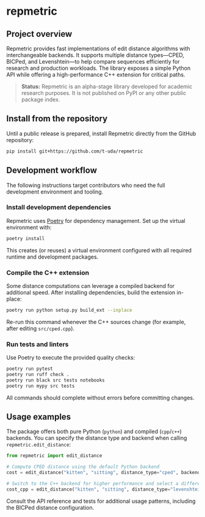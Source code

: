 # repmetric

## Project overview
Repmetric provides fast implementations of edit distance algorithms with interchangeable backends. It supports multiple distance types—CPED, BICPed, and Levenshtein—to help compare sequences efficiently for research and production workloads. The library exposes a simple Python API while offering a high-performance C++ extension for critical paths.

> **Status:** Repmetric is an alpha-stage library developed for academic research purposes. It is not published on PyPI or any other public package index.

## Install from the repository
Until a public release is prepared, install Repmetric directly from the GitHub repository:

```bash
pip install git+https://github.com/t-uda/repmetric
```

## Development workflow
The following instructions target contributors who need the full development environment and tooling.

### Install development dependencies
Repmetric uses [Poetry](https://python-poetry.org/) for dependency management. Set up the virtual environment with:

```bash
poetry install
```

This creates (or reuses) a virtual environment configured with all required runtime and development packages.

### Compile the C++ extension
Some distance computations can leverage a compiled backend for additional speed. After installing dependencies, build the extension in-place:

```bash
poetry run python setup.py build_ext --inplace
```

Re-run this command whenever the C++ sources change (for example, after editing `src/cped.cpp`).

### Run tests and linters
Use Poetry to execute the provided quality checks:

```bash
poetry run pytest
poetry run ruff check .
poetry run black src tests notebooks
poetry run mypy src tests
```

All commands should complete without errors before committing changes.

## Usage examples
The package offers both pure Python (`python`) and compiled (`cpp`/`c++`) backends. You can specify the distance type and backend when calling `repmetric.edit_distance`:

```python
from repmetric import edit_distance

# Compute CPED distance using the default Python backend
cost = edit_distance("kitten", "sitting", distance_type="cped", backend="python")

# Switch to the C++ backend for higher performance and select a different metric
cost_cpp = edit_distance("kitten", "sitting", distance_type="levenshtein", backend="cpp")
```

Consult the API reference and tests for additional usage patterns, including the BICPed distance configuration.

